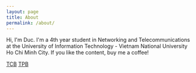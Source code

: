 ```yaml
---
layout: page
title: About
permalink: /about/
---
```


Hi, I'm Duc. I'm a 4th year student in Networking and Telecommunications at the University of Information Technology - Vietnam National University Ho Chi Minh City. If you like the content, buy me a coffee!

[TCB](/blog/assets/about/tcb.png)
[TPB](/blog/assets/about/tpb.png)